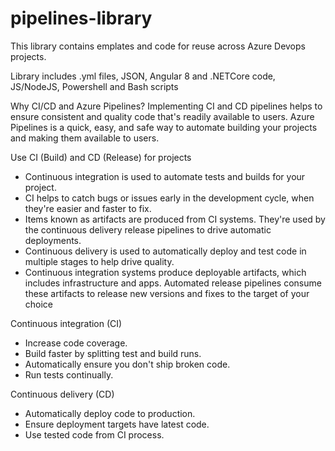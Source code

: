 # pipelines-library
This library contains emplates and code for reuse across Azure Devops projects.

Library includes .yml files, JSON, Angular 8 and .NETCore code, JS/NodeJS, Powershell and Bash scripts

Why CI/CD and Azure Pipelines?
Implementing CI and CD pipelines helps to ensure consistent and quality code that's readily available to users.
Azure Pipelines is a quick, easy, and safe way to automate building your projects and making them available to users.

Use CI (Build) and CD (Release) for projects
- Continuous integration is used to automate tests and builds for your project.
- CI helps to catch bugs or issues early in the development cycle, when they're easier and faster to fix.
- Items known as artifacts are produced from CI systems. They're used by the continuous delivery release pipelines
  to drive automatic deployments.
- Continuous delivery is used to automatically deploy and test code in multiple stages to help drive quality.
- Continuous integration systems produce deployable artifacts, which includes infrastructure and apps. Automated
  release pipelines consume these artifacts to release new versions and fixes to the target of your choice

Continuous integration (CI)
- Increase code coverage.
- Build faster by splitting test and build runs.
- Automatically ensure you don't ship broken code.
- Run tests continually.

Continuous delivery (CD)
- Automatically deploy code to production.
- Ensure deployment targets have latest code.
- Use tested code from CI process.


